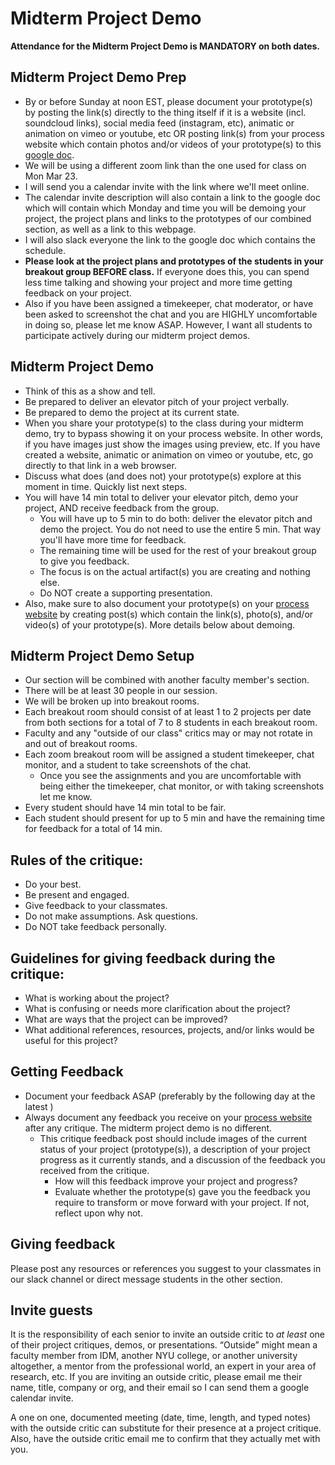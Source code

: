 # Midterm Project Demo

**Attendance for the Midterm Project Demo is MANDATORY on both dates.**

## **Midterm Project Demo Prep**

* By or before Sunday at noon EST, please document your prototype\(s\) by posting the link\(s\) directly to the thing itself if it is a website \(incl. soundcloud links\), social media feed \(instagram, etc\), animatic or animation on vimeo or youtube, etc OR  posting link\(s\) from your process website which contain photos and/or videos of your prototype\(s\) to this [google doc](https://docs.google.com/document/d/1ZdseARFH-GAUl_GSCIKApVZ-YRCHG9FqtXkFFrBNUOw/edit?usp=sharing).
* We will be using a different zoom link than the one used for class on Mon Mar 23.
* I will send you a calendar invite with the link where we'll meet online.
* The calendar invite description will also contain a link to the google doc which will contain which Monday and time you will be demoing your project, the project plans and links to the prototypes of our combined section, as well as a link to this webpage.
* I will also slack everyone the link to the google doc which contains the schedule.
* **Please look at the project plans and prototypes of the students in your breakout group BEFORE class.** If everyone does this, you can spend less time talking and showing your project and more time getting feedback on your project.
* Also if you have been assigned a timekeeper, chat moderator, or have been asked to screenshot the chat and you are HIGHLY uncomfortable in doing so, please let me know ASAP. However, I want all students to participate actively during our midterm project demos.

## **Midterm Project Demo**

* Think of this as a show and tell.
* Be prepared to deliver an elevator pitch of your project verbally. 
* Be prepared to demo the project at its current state. 
* When you share your prototype\(s\) to the class during your midterm demo, try to bypass showing it on your process website. In other words, if you have images just show the images using preview, etc. If you have created a website, animatic or animation on vimeo or youtube, etc, go directly to that link in a web browser.
* Discuss what does \(and does not\) your prototype\(s\) explore at this moment in time. Quickly list next steps.
* You will have 14 min total to deliver your elevator pitch, demo your project, AND receive feedback from the group.
  * You will have up to 5 min to do both: deliver the elevator pitch and demo the project. You do not need to use the entire 5 min. That way you'll have more time for feedback.
  * The remaining time will be used for the rest of your breakout group to give you feedback.
  * The focus is on the actual artifact\(s\) you are creating and nothing else.
  * Do NOT create a supporting presentation.
* Also, make sure to also document your prototype\(s\) on your [process website](../pre-work/website.md) by creating post\(s\) which contain the link\(s\), photo\(s\), and/or video\(s\) of your prototype\(s\). More details below about demoing.

## **Midterm Project Demo Setup**

* Our section will be combined with another faculty member's section. 
* There will be at least 30 people in our session.
* We will be broken up into breakout rooms.
* Each breakout room should consist of at least 1 to 2 projects per date from both sections for a total of 7 to 8 students in each breakout room.
* Faculty and any "outside of our class" critics may or may not rotate in and out of breakout rooms.
* Each zoom breakout room will be assigned a student timekeeper, chat monitor, and a student to take screenshots of the chat.
  * Once you see the assignments and you are uncomfortable with being either the timekeeper, chat monitor, or with taking screenshots let me know.
* Every student should have 14 min total to be fair. 
* Each student should present for up to 5 min and have the remaining time for feedback for a total of 14 min.

## **Rules of the critique:**

* Do your best.
* Be present and engaged.
* Give feedback to your classmates. 
* Do not make assumptions. Ask questions.
* Do NOT take feedback personally.

## **Guidelines for giving feedback during the critique:**

* What is working about the project?
* What is confusing or needs more clarification about the project?
* What are ways that the project can be improved?
* What additional references, resources, projects, and/or links would be useful for this project?

## Getting Feedback

* Document your feedback ASAP \(preferably by the following day at the latest \)
* Always document any feedback you receive on your [process website](../pre-work/website.md) after any critique. The midterm project demo is no different. 
  * This critique feedback post should include images of the current status of your project \(prototype\(s\)\), a description of your project progress as it currently stands, and a discussion of the feedback you received from the critique.
    * How will this feedback improve your project and progress?
    * Evaluate whether the prototype\(s\) gave you the feedback you require to transform or move forward with your project. If not, reflect upon why not.

## **Giving feedback**

Please post any resources or references you suggest to your classmates in our slack channel or direct message students in the other section.

## Invite guests

It is the responsibility of each senior to invite an outside critic to _at least_ one of their project critiques, demos, or presentations. “Outside” might mean a faculty member from IDM, another NYU college, or another university altogether, a mentor from the professional world, an expert in your area of research, etc. If you are inviting an outside critic, please email me their name, title, company or org, and their email so I can send them a google calendar invite.

A one on one, documented meeting \(date, time, length, and typed notes\) with the outside critic can substitute for their presence at a project critique. Also, have the outside critic email me to confirm that they actually met with you.

